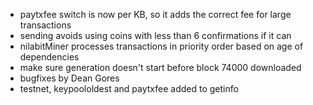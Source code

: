 * paytxfee switch is now per KB, so it adds the correct fee for large transactions
* sending avoids using coins with less than 6 confirmations if it can
* nilabitMiner processes transactions in priority order based on age of dependencies
* make sure generation doesn't start before block 74000 downloaded
* bugfixes by Dean Gores
* testnet, keypoololdest and paytxfee added to getinfo
